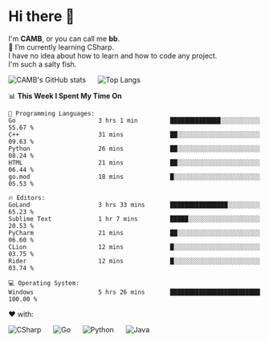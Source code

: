 # Hi there 👋
<!--
**CAMB-dev/CAMB-dev** is a ✨ _special_ ✨ repository because its `README.md` (this file) appears on your GitHub profile.

Here are some ideas to get you started:

- 🔭 I’m currently working on ...
- 🌱 I’m currently learning ...
- 👯 I’m looking to collaborate on ...
- 🤔 I’m looking for help with ...
- 💬 Ask me about ...
- 📫 How to reach me: ...
- 😄 Pronouns: ...
- ⚡ Fun fact: ...
-->
 I'm **CAMB**, or you can call me **bb**.  
 🌱 I’m currently learning CSharp.  
 I have no idea about how to learn and how to code any project.  
 I'm such a salty fish.
 
 
![CAMB's GitHub stats](https://github-readme-stats.vercel.app/api?username=CAMB-dev&show_icons=true&theme=tokyonight)
&nbsp;&nbsp;&nbsp;&nbsp;
![Top Langs](https://github-readme-stats.vercel.app/api/top-langs/?username=CAMB-dev&langs_count=5&theme=tokyonight)


<!--START_SECTION:waka-->
📊 **This Week I Spent My Time On** 

```text
💬 Programming Languages: 
Go                       3 hrs 1 min         ██████████████░░░░░░░░░░░   55.67 % 
C++                      31 mins             ██░░░░░░░░░░░░░░░░░░░░░░░   09.63 % 
Python                   26 mins             ██░░░░░░░░░░░░░░░░░░░░░░░   08.24 % 
HTML                     21 mins             ██░░░░░░░░░░░░░░░░░░░░░░░   06.44 % 
go.mod                   18 mins             █░░░░░░░░░░░░░░░░░░░░░░░░   05.53 % 

🔥 Editors: 
GoLand                   3 hrs 33 mins       ████████████████░░░░░░░░░   65.23 % 
Sublime Text             1 hr 7 mins         █████░░░░░░░░░░░░░░░░░░░░   20.53 % 
PyCharm                  21 mins             ██░░░░░░░░░░░░░░░░░░░░░░░   06.60 % 
CLion                    12 mins             █░░░░░░░░░░░░░░░░░░░░░░░░   03.75 % 
Rider                    12 mins             █░░░░░░░░░░░░░░░░░░░░░░░░   03.74 % 

💻 Operating System: 
Windows                  5 hrs 26 mins       █████████████████████████   100.00 % 
```


<!--END_SECTION:waka-->


❤ with:

![CSharp](https://img.shields.io/badge/CSharp-%23512BD4?style=for-the-badge&logo=.net)
&nbsp;&nbsp;&nbsp;&nbsp;
![Go](https://img.shields.io/badge/Go-000000?style=for-the-badge&logo=go)
&nbsp;&nbsp;&nbsp;&nbsp;
![Python](https://img.shields.io/badge/Python-000000?style=for-the-badge&logo=python)
&nbsp;&nbsp;&nbsp;&nbsp;
![Java](https://img.shields.io/badge/Java-964B00?style=for-the-badge&logo=openjdk)
